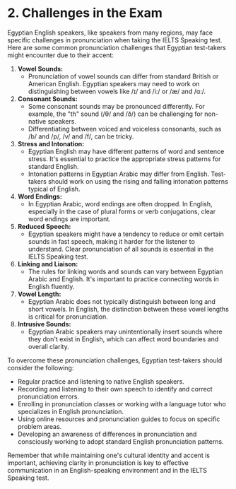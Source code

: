 # 2. Challenges in the Exam

Egyptian English speakers, like speakers from many regions, may face specific challenges in pronunciation when taking the IELTS Speaking test. Here are some common pronunciation challenges that Egyptian test-takers might encounter due to their accent:

1. **Vowel Sounds:**
    - Pronunciation of vowel sounds can differ from standard British or American English. Egyptian speakers may need to work on distinguishing between vowels like /ɪ/ and /i:/ or /æ/ and /ɑ:/.
2. **Consonant Sounds:**
    - Some consonant sounds may be pronounced differently. For example, the "th" sound (/θ/ and /ð/) can be challenging for non-native speakers.
    - Differentiating between voiced and voiceless consonants, such as /b/ and /p/, /v/ and /f/, can be tricky.
3. **Stress and Intonation:**
    - Egyptian English may have different patterns of word and sentence stress. It's essential to practice the appropriate stress patterns for standard English.
    - Intonation patterns in Egyptian Arabic may differ from English. Test-takers should work on using the rising and falling intonation patterns typical of English.
4. **Word Endings:**
    - In Egyptian Arabic, word endings are often dropped. In English, especially in the case of plural forms or verb conjugations, clear word endings are important.
5. **Reduced Speech:**
    - Egyptian speakers might have a tendency to reduce or omit certain sounds in fast speech, making it harder for the listener to understand. Clear pronunciation of all sounds is essential in the IELTS Speaking test.
6. **Linking and Liaison:**
    - The rules for linking words and sounds can vary between Egyptian Arabic and English. It's important to practice connecting words in English fluently.
7. **Vowel Length:**
    - Egyptian Arabic does not typically distinguish between long and short vowels. In English, the distinction between these vowel lengths is critical for pronunciation.
8. **Intrusive Sounds:**
    - Egyptian Arabic speakers may unintentionally insert sounds where they don't exist in English, which can affect word boundaries and overall clarity.

To overcome these pronunciation challenges, Egyptian test-takers should consider the following:

- Regular practice and listening to native English speakers.
- Recording and listening to their own speech to identify and correct pronunciation errors.
- Enrolling in pronunciation classes or working with a language tutor who specializes in English pronunciation.
- Using online resources and pronunciation guides to focus on specific problem areas.
- Developing an awareness of differences in pronunciation and consciously working to adopt standard English pronunciation patterns.

Remember that while maintaining one's cultural identity and accent is important, achieving clarity in pronunciation is key to effective communication in an English-speaking environment and in the IELTS Speaking test.